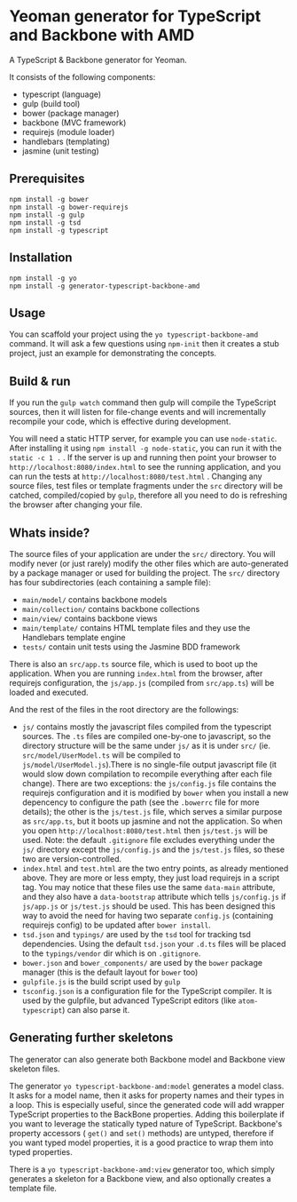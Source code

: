 Yeoman generator for TypeScript and Backbone with AMD
=====================================================

A TypeScript & Backbone generator for Yeoman.

It consists of the following components:

* typescript (language)
* gulp (build tool)
* bower (package manager)
* backbone (MVC framework)
* requirejs (module loader)
* handlebars (templating)
* jasmine (unit testing)


Prerequisites
-------------

	npm install -g bower
	npm install -g bower-requirejs
	npm install -g gulp
	npm install -g tsd
	npm install -g typescript
	
Installation
------------

	npm install -g yo 
	npm install -g generator-typescript-backbone-amd
	
Usage
-----

You can scaffold your project using the `yo typescript-backbone-amd` command. It will ask a few questions using
`npm-init` then it creates a stub project, just an example for demonstrating the concepts.


Build & run
-----------

If you run the `gulp watch` command then gulp will compile the TypeScript sources, then it will listen for file-change
events and will incrementally recompile your code, which is effective during development. 

You will need a static HTTP server, for example you can use `node-static`. After installing it using `npm install -g node-static`,
you can run it with the `static -c 1 .` . If the server is up and running then point your browser to `http://localhost:8080/index.html` to
see the running application, and you can run the tests at `http://localhost:8080/test.html` . Changing any source files, test files
or template fragments under the `src` directory will be catched, compiled/copied by `gulp`, therefore all you need to do is refreshing
the browser after changing your file.

Whats inside?
-------------

The source files of your application are under the `src/` directory. You will modify never (or just rarely) modify the other files
which are auto-generated by a package manager or used for building the project. The `src/` directory has four subdirectories
(each containing a sample file):

* `main/model/` contains backbone models
* `main/collection/` contains backbone collections
* `main/view/` contains backbone views
* `main/template/` contains HTML template files and they use the Handlebars template engine
* `tests/` contain unit tests using the Jasmine BDD framework

There is also an `src/app.ts` source file, which is used to boot up the application. When you are running `index.html`
from the browser, after requirejs configuration, the `js/app.js` (compiled from `src/app.ts`) will be loaded and executed.

And the rest of the files in the root directory are the followings:

* `js/` contains mostly the javascript files compiled from the typescript sources. The `.ts` files are compiled one-by-one to javascript,
so the directory structure will be the same under `js/` as it is under `src/` (ie. `src/model/UserModel.ts` will be compiled
to `js/model/UserModel.js`).There is no single-file output javascript file (it would slow down compilation to recompile everything
after each file change). There are two exceptions: the `js/config.js` file contains the requirejs configuration and it is modified
by `bower` when you install a new depencency to configure the path (see the `.bowerrc` file for more details); the other is
the `js/test.js` file, which serves a similar purpose as `src/app.ts`, but it boots up jasmine and not the application.
So when you open `http://localhost:8080/test.html` then `js/test.js` will be used. Note: the default `.gitignore` file excludes
everything under the `js/` directory except the `js/config.js` and the `js/test.js` files, so these two are version-controlled.
* `index.html` and `test.html` are the two entry points, as already mentioned above. They are more or less empty, they just
load requirejs in a script tag. You may notice that these files use the same `data-main` attribute, and they also have a `data-bootstrap`
attribute which tells `js/config.js` if `js/app.js` or `js/test.js` should be used. This has been designed this way to avoid the need
for having two separate `config.js` (containing requirejs config) to be updated after `bower install`. 
* `tsd.json` and `typings/` are used by the `tsd` tool for tracking tsd dependencies. Using the default `tsd.json` your `.d.ts`
files will be placed to the `typings/vendor` dir which is on `.gitignore`.
* `bower.json` and `bower_components/` are used by the `bower` package manager (this is the default layout for `bower` too)
* `gulpfile.js` is the build script used by `gulp`
* `tsconfig.json` is a configuration file for the TypeScript compiler. It is used by the gulpfile, but advanced TypeScript
editors (like `atom-typescript`) can also parse it.


Generating further skeletons
----------------------------

The generator can also generate both Backbone model and Backbone view skeleton files.

The generator `yo typescript-backbone-amd:model` generates a model class. It asks for a model name, then it asks
for property names and their types in a loop. This is especially useful, since the generated code will add wrapper
TypeScript properties to the BackBone properties. Adding this boilerplate if you want to leverage the statically typed
nature of TypeScript. Backbone's property accessors ( `get()` and `set()` methods) are untyped, therefore if you want
typed model properties, it is a good practice to wrap them into typed properties.

There is a `yo typescript-backbone-amd:view` generator too, which simply generates a skeleton for a Backbone view, and
also optionally creates a template file.
